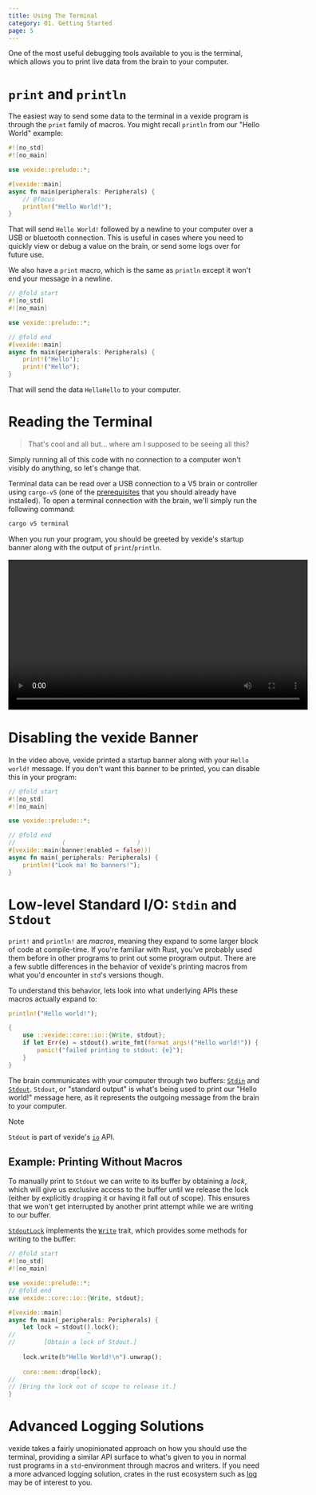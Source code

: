```yaml
---
title: Using The Terminal
category: 01. Getting Started
page: 5
---
```


One of the most useful debugging tools available to you is the terminal, which allows you to print live data from the brain to your computer.

# `print` and `println`

The easiest way to send some data to the terminal in a vexide program is through the `print` family of macros. You might recall `println` from our "Hello World" example:

```rs
#![no_std]
#![no_main]

use vexide::prelude::*;

#[vexide::main]
async fn main(peripherals: Peripherals) {
    // @focus
    println!("Hello World!");
}
```

That will send `Hello World!` followed by a newline to your computer over a USB or bluetooth connection. This is useful in cases where you need to quickly view or debug a value on the brain, or send some logs over for future use.

We also have a `print` macro, which is the same as `println` except it won't end your message in a newline.

```rs
// @fold start
#![no_std]
#![no_main]

use vexide::prelude::*;

// @fold end
#[vexide::main]
async fn main(peripherals: Peripherals) {
    print!("Hello");
    print!("Hello");
}
```

That will send the data `HelloHello` to your computer.

# Reading the Terminal

> That's cool and all but... where am I supposed to be seeing all this?

Simply running all of this code with no connection to a computer won't visibly do anything, so let's change that.

Terminal data can be read over a USB connection to a V5 brain or controller using `cargo-v5` (one of the [prerequisites](../prerequisites/) that you should already have installed). To open a terminal connection with the brain, we'll simply run the following command:

```sh
cargo v5 terminal
```

When you run your program, you should be greeted by vexide's startup banner along with the output of `print`/`println`.

<div style="margin-block-start: 16px; text-align: center">
  <video width="600" controls>
    <source src="/docs/terminal-demo.mp4" type="video/mp4">
  </video>
</div>


# Disabling the vexide Banner

In the video above, vexide printed a startup banner along with your `Hello world!` message. If you don't want this banner to be printed, you can disable this in your program:

```rs
// @fold start
#![no_std]
#![no_main]

use vexide::prelude::*;

// @fold end
//             (                    )
#[vexide::main(banner(enabled = false))]
async fn main(_peripherals: Peripherals) {
    println!("Look ma! No banners!");
}
```

# Low-level Standard I/O: `Stdin` and `Stdout`

`print!` and `println!` are *macros*, meaning they expand to some larger block of code at compile-time. If you're familiar with Rust, you've probably used them before in other programs to print out some program output. There are a few subtle differences in the behavior of vexide's printing macros from what you'd encounter in `std`'s versions though.

To understand this behavior, lets look into what underlying APIs these macros actually expand to:

<div class="code-split">

```rs
println!("Hello world!");
```

```rs
{
    use ::vexide::core::io::{Write, stdout};
    if let Err(e) = stdout().write_fmt(format_args!("Hello world!")) {
        panic!("failed printing to stdout: {e}");
    }
}
```

</div>

The brain communicates with your computer through two buffers: [`Stdin`](https://docs.rs/vexide-core/latest/vexide_core/io/struct.Stdin.html) and [`Stdout`](https://docs.rs/vexide-core/latest/vexide_core/io/struct.Stdout.html). `Stdout`, or "standard output" is what's being used to print our "Hello world!" message here, as it represents the outgoing message from the brain to your computer.

> [!NOTE]
> `Stdout` is part of vexide's [`io`](https://docs.rs/vexide-core/latest/vexide_core/io/index.html) API.

## Example: Printing Without Macros

To manually print to `Stdout` we can write to its buffer by obtaining a *lock*, which will give us exclusive access to the buffer until we release the lock (either by explicitly `drop`ping it or having it fall out of scope). This ensures that we won't get interrupted by another print attempt while we are writing to our buffer.

[`StdoutLock`](https://docs.rs/vexide-core/latest/vexide_core/io/struct.StdoutLock.html) implements the [`Write`](https://docs.rs/vexide-core/latest/vexide_core/io/trait.Write.html) trait, which provides some methods for writing to the buffer:

```rs
// @fold start
#![no_std]
#![no_main]

use vexide::prelude::*;
// @fold end
use vexide::core::io::{Write, stdout};

#[vexide::main]
async fn main(_peripherals: Peripherals) {
    let lock = stdout().lock();
//                    ^
//        [Obtain a lock of Stdout.]
  
    lock.write(b"Hello World!\n").unwrap();
    
    core::mem::drop(lock);
//                 ^
// [Bring the lock out of scope to release it.]
}
```

# Advanced Logging Solutions

vexide takes a fairly unopinionated approach on how you should use the terminal, providing a similar API surface to what's given to you in normal rust programs in a `std`-environment through macros and writers. If you need a more advanced logging solution, crates in the rust ecosystem such as [log](https://crates.io/crates/log) may be of interest to you.